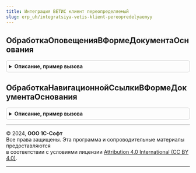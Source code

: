 ```yaml
---
title: Интеграция ВЕТИС клиент переопределяемый
slug: erp_uh/integratsiya-vetis-klient-pereopredelyaemyy
---
```



## ОбработкаОповещенияВФормеДокументаОснования
<details style="margin: 1em 0; padding: 0.5em; border: 1px solid #ccc; border-radius: 6px;">

<summary style="font-weight: bold; cursor: pointer;">Описание, пример вызова</summary>

```bsl

// Устарело. Следует использовать СобытияФормИСКлиентПереопределяемый.ОбработкаОповещенияВФормеДокументаОснования.
// Вызывается при возникновении события ОбработкаОповещения в форме документа-основания.
// В данной процедуре можно переопределить стандартную обработку этого события механизмом ВЕТИС.
// Если процедура переопределена, то необходимо установить параметр СобытиеОбработано в значение Истина.
Процедура ОбработкаОповещенияВФормеДокументаОснования(Форма, Объект, ИмяСобытия, Экспорт
```

Пример вызова
```bsl
ИнтеграцияВЕТИСКлиентПереопределяемый.ОбработкаОповещенияВФормеДокументаОснования(Форма, Объект, ИмяСобытия, );
```
</details>

## ОбработкаНавигационнойСсылкиВФормеДокументаОснования
<details style="margin: 1em 0; padding: 0.5em; border: 1px solid #ccc; border-radius: 6px;">

<summary style="font-weight: bold; cursor: pointer;">Описание, пример вызова</summary>

```bsl

// Вызывается при возникновении события ОбработкаНавигационнойСсылки поля гиперссылки ВЕТИС в форме документа-основания.
// В данной процедуре можно переопределить стандартную обработку этого события механизмом ВЕТИС.
// Если процедура переопределена, то необходимо установить параметр СобытиеОбработано в значение Истина.
Процедура ОбработкаНавигационнойСсылкиВФормеДокументаОснования(Форма, Объект, Экспорт
```

Пример вызова
```bsl
ИнтеграцияВЕТИСКлиентПереопределяемый.ОбработкаНавигационнойСсылкиВФормеДокументаОснования(Форма, Объект, );
```
</details>

---

© 2024, **ООО 1С-Софт**  
Все права защищены. Эта программа и сопроводительные материалы предоставляются  
в соответствии с условиями лицензии [Attribution 4.0 International (CC BY 4.0)](https://creativecommons.org/licenses/by/4.0/legalcode).

---
